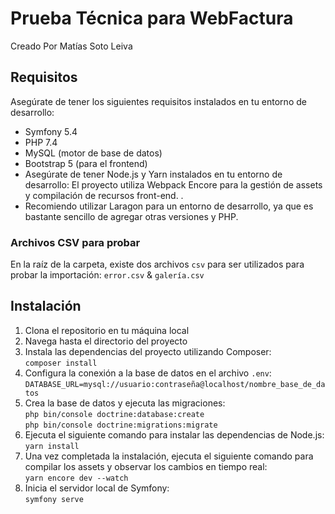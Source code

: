 # Prueba Técnica para WebFactura

Creado Por Matías Soto Leiva

## Requisitos

Asegúrate de tener los siguientes requisitos instalados en tu entorno de desarrollo:

- Symfony 5.4
- PHP 7.4
- MySQL (motor de base de datos)
- Bootstrap 5 (para el frontend)
- Asegúrate de tener Node.js y Yarn instalados en tu entorno de desarrollo:
  El proyecto utiliza Webpack Encore para la gestión de assets y compilación de recursos front-end. .
- Recomiendo utilizar Laragon para un entorno de desarrollo, ya que es bastante sencillo de agregar otras versiones y PHP.


### Archivos CSV para probar
En la raíz de la carpeta, existe dos archivos ``csv`` para ser utilizados para probar la importación:
``error.csv`` & ``galería.csv``
## Instalación

1. Clona el repositorio en tu máquina local
2. Navega hasta el directorio del proyecto
3. Instala las dependencias del proyecto utilizando Composer:  
    ``composer install ``
4. Configura la conexión a la base de datos en el archivo `.env`:
  ``DATABASE_URL=mysql://usuario:contraseña@localhost/nombre_base_de_datos``
5. Crea la base de datos y ejecuta las migraciones:  
   ``php bin/console doctrine:database:create``  
   ``php bin/console doctrine:migrations:migrate``
6. Ejecuta el siguiente comando para instalar las dependencias de Node.js:  
    ``yarn install``
7. Una vez completada la instalación, ejecuta el siguiente comando para compilar los assets y observar los cambios 
en tiempo real:  
    ``yarn encore dev --watch``
8. Inicia el servidor local de Symfony:  
  ``symfony serve``

